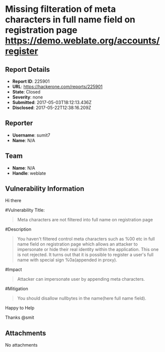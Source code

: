 # Missing filteration of meta characters in full name field on registration page https://demo.weblate.org/accounts/register

## Report Details
- **Report ID**: 225901
- **URL**: https://hackerone.com/reports/225901
- **State**: Closed
- **Severity**: none
- **Submitted**: 2017-05-03T18:12:13.436Z
- **Disclosed**: 2017-05-22T12:38:16.209Z

## Reporter
- **Username**: sumit7
- **Name**: N/A

## Team
- **Name**: N/A
- **Handle**: weblate

## Vulnerability Information
Hi there

#Vulnerability Title:
>Meta characters are not filtered into full name on registration page

#Description
>You haven't filtered control meta characters such as %00 etc in full name field on registration page which allows an attacker to impersonate or hide their real identity within the application.
This one is not rejected. It  turns out that it is possible to register a user's full name with special sign %0a(appended in proxy).

#Impact
>Attacker can impersonate user by appending meta characters.

#Mitigation
>You should disallow nullbytes in the name(here full name field).

Happy to Help

Thanks
@smit

## Attachments
No attachments
